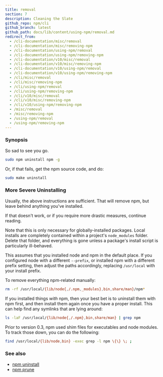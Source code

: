 ```yaml
---
title: removal
section: 7
description: Cleaning the Slate
github_repo: npm/cli
github_branch: latest
github_path: docs/lib/content/using-npm/removal.md
redirect_from:
  - /cli-documentation/misc/removal
  - /cli-documentation/misc/removing-npm
  - /cli-documentation/using-npm/removal
  - /cli-documentation/using-npm/removing-npm
  - /cli-documentation/v10/misc/removal
  - /cli-documentation/v10/misc/removing-npm
  - /cli-documentation/v10/using-npm/removal
  - /cli-documentation/v10/using-npm/removing-npm
  - /cli/misc/removal
  - /cli/misc/removing-npm
  - /cli/using-npm/removal
  - /cli/using-npm/removing-npm
  - /cli/v10/misc/removal
  - /cli/v10/misc/removing-npm
  - /cli/v10/using-npm/removing-npm
  - /misc/removal
  - /misc/removing-npm
  - /using-npm/removal
  - /using-npm/removing-npm
---
```


### Synopsis

So sad to see you go.

```bash
sudo npm uninstall npm -g
```

Or, if that fails, get the npm source code, and do:

```bash
sudo make uninstall
```

### More Severe Uninstalling

Usually, the above instructions are sufficient.  That will remove
npm, but leave behind anything you've installed.

If that doesn't work, or if you require more drastic measures,
continue reading.

Note that this is only necessary for globally-installed packages.  Local
installs are completely contained within a project's `node_modules`
folder.  Delete that folder, and everything is gone unless a package's
install script is particularly ill-behaved.

This assumes that you installed node and npm in the default place.  If
you configured node with a different `--prefix`, or installed npm with a
different prefix setting, then adjust the paths accordingly, replacing
`/usr/local` with your install prefix.

To remove everything npm-related manually:

```bash
rm -rf /usr/local/{lib/node{,/.npm,_modules},bin,share/man}/npm*
```

If you installed things *with* npm, then your best bet is to uninstall
them with npm first, and then install them again once you have a
proper install.  This can help find any symlinks that are lying
around:

```bash
ls -laF /usr/local/{lib/node{,/.npm},bin,share/man} | grep npm
```

Prior to version 0.3, npm used shim files for executables and node
modules.  To track those down, you can do the following:

```bash
find /usr/local/{lib/node,bin} -exec grep -l npm \{\} \; ;
```

### See also

* [npm uninstall](/cli/v10/commands/npm-uninstall)
* [npm prune](/cli/v10/commands/npm-prune)
